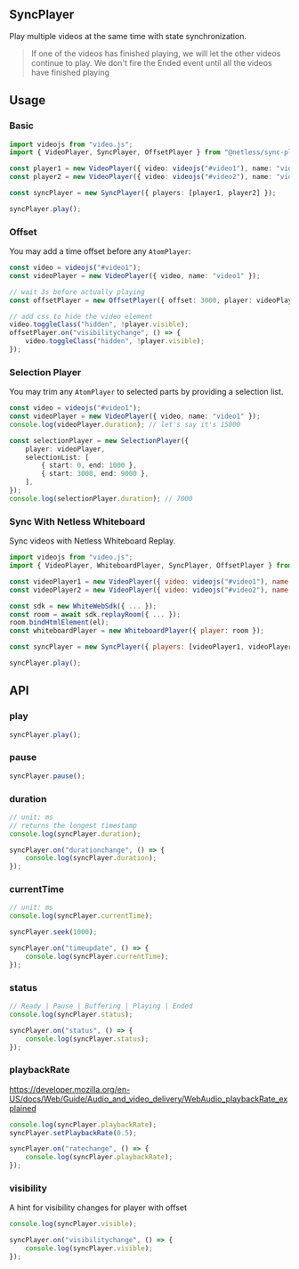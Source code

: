 ## SyncPlayer

Play multiple videos at the same time with state synchronization.

> If one of the videos has finished playing, we will let the other videos continue to play. We don't fire the Ended event until all the videos have finished playing

## Usage

### Basic

```ts
import videojs from "video.js";
import { VideoPlayer, SyncPlayer, OffsetPlayer } from "@netless/sync-player";

const player1 = new VideoPlayer({ video: videojs("#video1"), name: "video1" });
const player2 = new VideoPlayer({ video: videojs("#video2"), name: "video2" });

const syncPlayer = new SyncPlayer({ players: [player1, player2] });

syncPlayer.play();
```

### Offset

You may add a time offset before any `AtomPlayer`:

```ts
const video = videojs("#video1");
const videoPlayer = new VideoPlayer({ video, name: "video1" });

// wait 3s before actually playing
const offsetPlayer = new OffsetPlayer({ offset: 3000, player: videoPlayer });

// add css to hide the video element
video.toggleClass("hidden", !player.visible);
offsetPlayer.on("visibilitychange", () => {
    video.toggleClass("hidden", !player.visible);
});
```

### Selection Player

You may trim any `AtomPlayer` to selected parts by providing a selection list.

```ts
const video = videojs("#video1");
const videoPlayer = new VideoPlayer({ video, name: "video1" });
console.log(videoPlayer.duration); // let's say it's 15000

const selectionPlayer = new SelectionPlayer({
    player: videoPlayer,
    selectionList: [
        { start: 0, end: 1000 },
        { start: 3000, end: 9000 },
    ],
});
console.log(selectionPlayer.duration); // 7000
```

### Sync With Netless Whiteboard

Sync videos with Netless Whiteboard Replay.

```js
import videojs from "video.js";
import { VideoPlayer, WhiteboardPlayer, SyncPlayer, OffsetPlayer } from "@netless/sync-player";

const videoPlayer1 = new VideoPlayer({ video: videojs("#video1"), name: "video1" });
const videoPlayer2 = new VideoPlayer({ video: videojs("#video2"), name: "video2" });

const sdk = new WhiteWebSdk({ ... });
const room = await sdk.replayRoom({ ... });
room.bindHtmlElement(el);
const whiteboardPlayer = new WhiteboardPlayer({ player: room });

const syncPlayer = new SyncPlayer({ players: [videoPlayer1, videoPlayer2, whiteboardPlayer] });

syncPlayer.play();
```

## API

### play

```ts
syncPlayer.play();
```

### pause

```ts
syncPlayer.pause();
```

### duration

```ts
// unit: ms
// returns the longest timestamp
console.log(syncPlayer.duration);

syncPlayer.on("durationchange", () => {
    console.log(syncPlayer.duration);
});
```

### currentTime

```ts
// unit: ms
console.log(syncPlayer.currentTime);

syncPlayer.seek(1000);

syncPlayer.on("timeupdate", () => {
    console.log(syncPlayer.currentTime);
});
```

### status

```ts
// Ready | Pause | Buffering | Playing | Ended
console.log(syncPlayer.status);

syncPlayer.on("status", () => {
    console.log(syncPlayer.status);
});
```

### playbackRate

<https://developer.mozilla.org/en-US/docs/Web/Guide/Audio_and_video_delivery/WebAudio_playbackRate_explained>

```ts
console.log(syncPlayer.playbackRate);
syncPlayer.setPlaybackRate(0.5);

syncPlayer.on("ratechange", () => {
    console.log(syncPlayer.playbackRate);
});
```

### visibility

A hint for visibility changes for player with offset

```ts
console.log(syncPlayer.visible);

syncPlayer.on("visibilitychange", () => {
    console.log(syncPlayer.visible);
});
```
